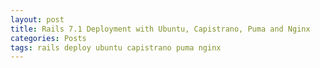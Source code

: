 ```yaml
---
layout: post
title: Rails 7.1 Deployment with Ubuntu, Capistrano, Puma and Nginx
categories: Posts
tags: rails deploy ubuntu capistrano puma nginx
---
```

